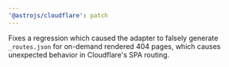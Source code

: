 ```yaml
---
'@astrojs/cloudflare': patch
---
```


Fixes a regression which caused the adapter to falsely generate `_routes.json` for on-demand rendered 404 pages, which causes unexpected behavior in Cloudflare's SPA routing.
